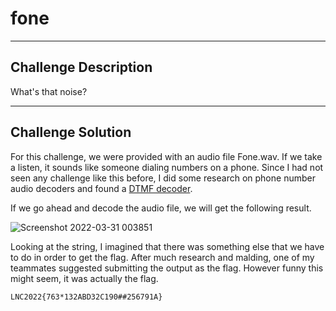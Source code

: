 # fone

---

## Challenge Description 
What's that noise?

---

## Challenge Solution
For this challenge, we were provided with an audio file Fone.wav. If we take a listen, it sounds like someone dialing numbers on a phone. Since I had not seen any challenge like this before, I did some research on phone number audio decoders and found a [DTMF decoder](https://github.com/ribt/dtmf-decoder).

If we go ahead and decode the audio file, we will get the following result.

![Screenshot 2022-03-31 003851](https://user-images.githubusercontent.com/101789488/160886985-40c3e8b1-bde3-4b8a-93d7-ad13be106725.png)

Looking at the string, I imagined that there was something else that we have to do in order to get the flag. After much research and malding, one of my teammates suggested submitting the output as the flag. However funny this might seem, it was actually the flag.
```
LNC2022{763*132ABD32C190##256791A}
```